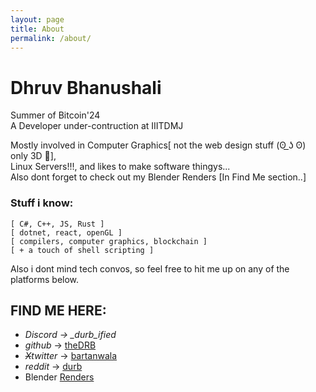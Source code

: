 ```yaml
---
layout: page
title: About
permalink: /about/
---
```


# Dhruv Bhanushali
Summer of Bitcoin'24\
A Developer under-contruction at IIITDMJ 


Mostly involved in Computer Graphics[ not the web design stuff (ʘ ͟ʖ ʘ) only 3D 💪],\
Linux Servers!!!, and likes to make software thingys...\
Also dont forget to check out my Blender Renders [In Find Me section..]

### Stuff i know:
`[ C#, C++, JS, Rust ]`\
`[ dotnet, react, openGL ]` \
`[ compilers, computer graphics, blockchain ]`\
`[ + a touch of shell scripting ]`

Also i dont mind tech convos, so feel free to hit me up on any of the platforms below.

## FIND ME HERE:
- *Discord -> _durb_ified*
- *github* -> [theDRB](https://github.com/theDRB123)
- *~~X~~twitter* -> [bartanwala](https://x.com/drrrrrrrr186)
- *reddit* -> [durb](https://www.reddit.com/r/notinteresting/comments/wdwj3c/for_anyone_that_needs_it_i_have_added_the_link_to/)
- Blender [Renders](https://drive.google.com/drive/folders/1JmD8kpvHfsI787_yatz8Jq1iyDZbPY_S?usp=drive_link)



